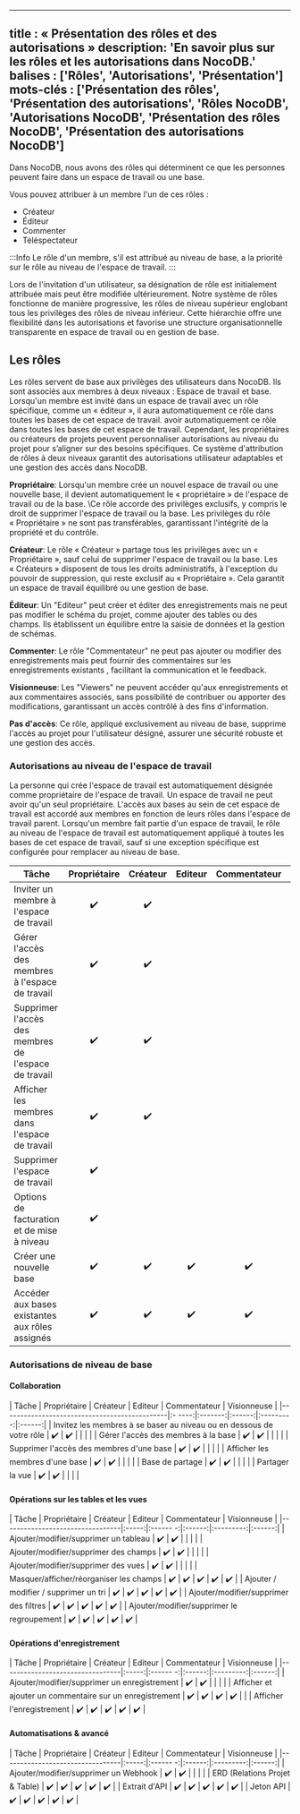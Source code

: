 ***

title : « Présentation des rôles et des autorisations »
description: 'En savoir plus sur les rôles et les autorisations dans NocoDB.'
balises : \['Rôles', 'Autorisations', 'Présentation']
mots-clés : \['Présentation des rôles', 'Présentation des autorisations', 'Rôles NocoDB', 'Autorisations NocoDB', 'Présentation des rôles NocoDB', 'Présentation des autorisations NocoDB']
-------------------------------------------------------------------------------------------------------------------------------------------------------------------------------------------

Dans NocoDB, nous avons des rôles qui déterminent ce que les personnes peuvent faire dans un espace de travail ou une base.

Vous pouvez attribuer à un membre l'un de ces rôles :

* Créateur
* Éditeur
* Commenter
* Téléspectateur

:::Info
Le rôle d'un membre, s'il est attribué au niveau de base, a la priorité sur le rôle au niveau de l'espace de travail.
:::

Lors de l'invitation d'un utilisateur, sa désignation de rôle est initialement attribuée mais peut être modifiée ultérieurement. Notre système de rôles
fonctionne de manière progressive, les rôles de niveau supérieur englobant tous les privilèges des rôles de niveau inférieur.
Cette hiérarchie offre une flexibilité dans les autorisations et favorise une structure organisationnelle transparente
en espace de travail ou en gestion de base.

## Les rôles

Les rôles servent de base aux privilèges des utilisateurs dans NocoDB. Ils sont associés aux membres à deux niveaux :
Espace de travail et base. Lorsqu'un membre est invité dans un espace de travail avec un rôle spécifique, comme un « éditeur », il aura automatiquement ce rôle dans toutes les bases de cet espace de travail.
avoir automatiquement ce rôle dans toutes les bases de cet espace de travail. Cependant, les propriétaires ou créateurs de projets peuvent personnaliser
autorisations au niveau du projet pour s’aligner sur des besoins spécifiques. Ce système d'attribution de rôles à deux niveaux
garantit des autorisations utilisateur adaptables et une gestion des accès dans NocoDB.

**Propriétaire**: Lorsqu'un membre crée un nouvel espace de travail ou une nouvelle base, il devient automatiquement le « propriétaire » de l'espace de travail ou de la base.
\Ce rôle accorde des privilèges exclusifs, y compris le droit de supprimer l'espace de travail ou la base.
Les privilèges du rôle « Propriétaire » ne sont pas transférables, garantissant l'intégrité de la propriété et du contrôle.

**Créateur**: Le rôle « Créateur » partage tous les privilèges avec un « Propriétaire », sauf celui de supprimer l'espace de travail ou la base.
Les « Créateurs » disposent de tous les droits administratifs, à l'exception du pouvoir de suppression, qui reste exclusif au « Propriétaire ».
Cela garantit un espace de travail équilibré ou une gestion de base.

**Éditeur**: Un "Editeur" peut créer et éditer des enregistrements mais ne peut pas modifier le schéma du projet,
comme ajouter des tables ou des champs. Ils établissent un équilibre entre la saisie de données et la gestion de schémas.

**Commenter**: Le rôle "Commentateur" ne peut pas ajouter ou modifier des enregistrements mais peut fournir des commentaires sur les enregistrements existants
, facilitant la communication et le feedback.

**Visionneuse**: Les "Viewers" ne peuvent accéder qu'aux enregistrements et aux commentaires associés, sans possibilité de contribuer
ou apporter des modifications, garantissant un accès contrôlé à des fins d'information.

**Pas d'accès**: Ce rôle, appliqué exclusivement au niveau de base, supprime l'accès au projet pour l'utilisateur désigné,
assurer une sécurité robuste et une gestion des accès.

### Autorisations au niveau de l'espace de travail

La personne qui crée l'espace de travail est automatiquement désignée comme propriétaire de l'espace de travail.
Un espace de travail ne peut avoir qu'un seul propriétaire. L'accès aux bases au sein de cet espace de travail est accordé aux membres en fonction de leurs rôles
dans l'espace de travail parent. Lorsqu'un membre fait partie d'un espace de travail, le rôle au niveau de l'espace de travail est
automatiquement appliqué à toutes les bases de cet espace de travail, sauf si une exception spécifique est configurée
pour remplacer au niveau de base.

| Tâche | Propriétaire | Créateur | Editeur | Commentateur | Visionneuse |
|-----------------------------------------|:----------: |:-------:|:------:|:--------:|:------:|
| Inviter un membre à l'espace de travail | ✔️ | ✔️ | | | |
| Gérer l'accès des membres à l'espace de travail | ✔️ | ✔️ | | | |
| Supprimer l'accès des membres de l'espace de travail | ✔️ | ✔️ | | | |
| Afficher les membres dans l'espace de travail | ✔️ | ✔️ | | | |
| Supprimer l'espace de travail | ✔️ | ️ | | | |
| Options de facturation et de mise à niveau | ✔️ | ️ | | | |
| Créer une nouvelle base | ✔️ | ✔️ | ✔️ | ✔️ | ✔️ |
| Accéder aux bases existantes aux rôles assignés | ✔️ | ✔️ | ✔️ | ✔️ | ✔️ |

### Autorisations de niveau de base

#### Collaboration

| Tâche | Propriétaire | Créateur | Editeur | Commentateur | Visionneuse |
|----------------------------------------------|:- ----:|:-------:|:------:|:---------:|:------:|
| Invitez les membres à se baser au niveau ou en dessous de votre rôle | ✔️ | ✔️ | | | |
| Gérer l'accès des membres à la base | ✔️ | ✔️ | | | |
| Supprimer l'accès des membres d'une base | ✔️ | ✔️ | | | |
| Afficher les membres d'une base | ✔️ | ✔️ | | | |
| Base de partage | ✔️ | ✔️ | | | |
| Partager la vue | ✔️ | ✔️ | | | |

#### Opérations sur les tables et les vues

| Tâche | Propriétaire | Créateur | Editeur | Commentateur | Visionneuse |
|---------------------------------|:-----:|:------ -:|:------:|:---------:|:------:|
| Ajouter/modifier/supprimer un tableau | ✔️ | ✔️ | | | |
| Ajouter/modifier/supprimer des champs | ✔️ | ✔️ | | | |
| Ajouter/modifier/supprimer des vues | ✔️ | ✔️ | | | |
| Masquer/afficher/réorganiser les champs | ✔️ | ✔️ | ✔️ | ✔️ | ✔️ |
| Ajouter / modifier / supprimer un tri | ✔️ | ✔️ | ✔️ | ✔️ | ✔️ |
| Ajouter/modifier/supprimer des filtres | ✔️ | ✔️ | ✔️ | ✔️ | ✔️ |
| Ajouter/modifier/supprimer le regroupement | ✔️ | ✔️ | ✔️ | ✔️ | ✔️ |

#### Opérations d'enregistrement

| Tâche | Propriétaire | Créateur | Editeur | Commentateur | Visionneuse |
|---------------------------------|:-----:|:------ -:|:------:|:---------:|:------:|
| Ajouter/modifier/supprimer un enregistrement | ✔️ | ✔️ | | | |
| Afficher et ajouter un commentaire sur un enregistrement | ✔️ | ✔️ | ✔️ | ✔️ | |
| Afficher l'enregistrement | ✔️ | ✔️ | ✔️ | ✔️ | ✔️ |

#### Automatisations & avancé

| Tâche | Propriétaire | Créateur | Editeur | Commentateur | Visionneuse |
|---------------------------------|:-----:|:------ -:|:------:|:---------:|:------:|
| Ajouter/modifier/supprimer un Webhook | ✔️ | ✔️ | | | |
| ERD (Relations Projet & Table) | ✔️ | ✔️ | ✔️ | ✔️ | ✔️ |
| Extrait d'API | ✔️ | ✔️ | ✔️ | ✔️ | ✔️ |
| Jeton API | ✔️ | ✔️ | ✔️ | ✔️ | ✔️ |
